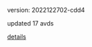 version: 2022122702-cdd4

updated 17 avds

[details](https://github.com/0x74f917491bfa7ebfa379/ali_avd_db/blob/master/change_log/2022/12/27/02/cdd4.txt)